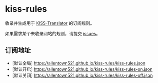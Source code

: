 # kiss-rules

收录并生成用于 [KISS-Translator](https://github.com/fishjar/kiss-translator) 的订阅规则。

如果需求某个未收录网站的规则，请提交 [issues](https://github.com/fishjar/kiss-webfixer/issues/new/choose)。

## 订阅地址

- [默认全局] https://allentown521.github.io/kiss-rules/kiss-rules.json
- [默认开启] https://allentown521.github.io/kiss-rules/kiss-rules-on.json
- [默认关闭] https://allentown521.github.io/kiss-rules/kiss-rules-off.json
